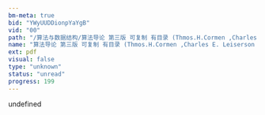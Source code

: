 ```yaml
---
bm-meta: true
bid: "YWyUUDDionpYaYgB"
vid: "00"
path: "/算法与数据结构/算法导论 第三版 可复制 有目录 (Thmos.H.Cormen ,Charles E. Leiserson etc.) (Z-Library).pdf"
name: "算法导论 第三版 可复制 有目录 (Thmos.H.Cormen ,Charles E. Leiserson etc.) (Z-Library)"
ext: pdf
visual: false
type: "unknown"
status: "unread"
progress: 199
---
```

undefined